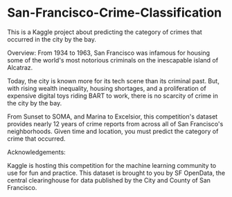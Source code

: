 # San-Francisco-Crime-Classification
This is a Kaggle project about predicting the category of crimes that occurred in the city by the bay. 

Overview:
From 1934 to 1963, San Francisco was infamous for housing some of the world's most notorious criminals on the inescapable island of Alcatraz.

Today, the city is known more for its tech scene than its criminal past. But, with rising wealth inequality, housing shortages, and a proliferation of expensive digital toys riding BART to work, there is no scarcity of crime in the city by the bay.

From Sunset to SOMA, and Marina to Excelsior, this competition's dataset provides nearly 12 years of crime reports from across all of San Francisco's neighborhoods. Given time and location, you must predict the category of crime that occurred.


Acknowledgements:

Kaggle is hosting this competition for the machine learning community to use for fun and practice. This dataset is brought to you by SF OpenData, the central clearinghouse for data published by the City and County of San Francisco.
